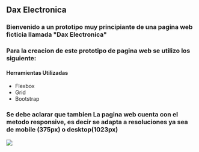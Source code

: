 ## Dax Electronica

### Bienvenido a un prototipo muy principiante de una pagina web ficticia llamada "Dax Electronica"

### Para la creacion de este prototipo de pagina web se utilizo los siguiente:



#### Herramientas Utilizadas

- Flexbox
- Grid
- Bootstrap

### Se debe aclarar que tambien La pagina web cuenta con el metodo responsive, es decir se adapta a resoluciones ya sea de mobile (375px) o desktop(1023px)

![](https://pandao.github.io/editor.md/examples/images/4.jpg)